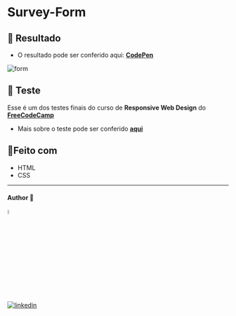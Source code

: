 # Survey-Form

## 🎨 Resultado

- O resultado pode ser conferido aqui: [**CodePen**](https://codepen.io/dev-araujo/full/PoORKEJ)

![form](https://user-images.githubusercontent.com/97068163/157268626-f33937d2-99df-4302-998f-011fb4fb3a07.png)

## 📝 Teste

Esse é um dos testes finais do curso de **Responsive Web Design** do [**FreeCodeCamp**](https://www.freecodecamp.org/)

- Mais sobre o teste pode ser conferido [**aqui**](https://www.freecodecamp.org/portuguese/learn/responsive-web-design/responsive-web-design-projects/build-a-survey-form/)

## 🔨Feito com

- HTML
- CSS

---

#### Author 👷

<img src="https://user-images.githubusercontent.com/97068163/149033991-781bf8b6-4beb-445a-913c-f05a76a28bfc.png" width="5%" alt="caricatura do autor desse repositório"/>

[![linkedin](https://img.shields.io/badge/LinkedIn-0077B5?style=for-the-badge&logo=linkedin&logoColor=white)](https://www.linkedin.com/in/araujocode/)
